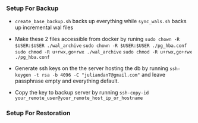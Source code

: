 ### Setup For Backup
- `create_base_backup.sh` backs up everything while `sync_wals.sh` backs up incremental wal files
- Make these 2 files accessible from docker by runing 
`sudo chown -R $USER:$USER ./wal_archive`
`sudo chown -R $USER:$USER ./pg_hba.conf`
`sudo chmod -R u+rwx,go+rwx ./wal_archive`
`sudo chmod -R u+rwx,go+rwx ./pg_hba.conf`

- Generate ssh keys on the the server hosting the db by running `ssh-keygen -t rsa -b 4096 -C "juliandan7@gmail.com"` and leave passphrase empty and everything default.
- Copy the key to backup server by running `ssh-copy-id your_remote_user@your_remote_host_ip_or_hostname`

### Setup For Restoration

